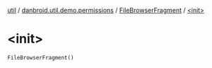 [util](../../index.md) / [danbroid.util.demo.permissions](../index.md) / [FileBrowserFragment](index.md) / [&lt;init&gt;](./-init-.md)

# &lt;init&gt;

`FileBrowserFragment()`